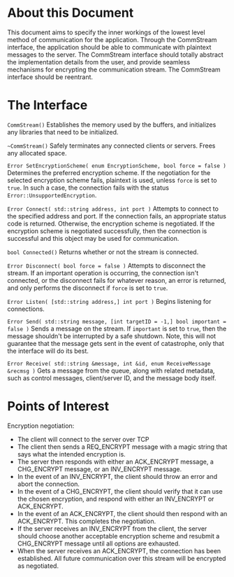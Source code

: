 About this Document
====================

This document aims to specify the inner workings of the lowest level method of communication for the application. Through the CommStream interface, the application should be able to communicate with plaintext messages to the server. The CommStream interface should totally abstract the implementation details from the user, and provide seamless mechanisms for encrypting the communication stream. The CommStream interface should be reentrant.


The Interface
====================

`CommStream()` 
Establishes the memory used by the buffers, and initializes any libraries that need to be initialized.

`~CommStream()` 
Safely terminates any connected clients or servers. Frees any allocated space.

`Error SetEncryptionScheme( enum EncryptionScheme, bool force = false )`
Determines the preferred encryption scheme. If the negotiation for the selected encryption scheme fails, plaintext is used, unless `force` is set to `true`. In such a case, the connection fails with the status `Error::UnsupportedEncryption`.

`Error Connect( std::string address, int port )`
Attempts to connect to the specified address and port. If the connection fails, an appropriate status code is returned. Otherwise, the encryption scheme is negotiated. If the encryption scheme is negotiated successfully, then the connection is successful and this object may be used for communication.

`bool Connected()`
Returns whether or not the stream is connected.

`Error Disconnect( bool force = false )`
Attempts to disconnect the stream. If an important operation is occurring, the connection isn't connected, or the disconnect fails for whatever reason, an error is returned, and only performs the disconnect if `force` is set to `true`.

`Error Listen( [std::string address,] int port )`
Begins listening for connections.

`Error Send( std::string message, [int targetID = -1,] bool important = false )`
Sends a message on the stream. If `important` is set to `true`, then the message shouldn't be interrupted by a safe shutdown. Note, this will not guarantee that the message gets sent in the event of catastrophe, only that the interface will do its best.

`Error Receive( std::string &message, int &id, enum ReceiveMessage &recmsg )`
Gets a message from the queue, along with related metadata, such as control messages, client/server ID, and the message body itself.

Points of Interest
====================

Encryption negotiation:

 - The client will connect to the server over TCP
 - The client then sends a REQ_ENCRYPT message with a magic string that says what the intended encryption is.
 - The server then responds with either an ACK_ENCRYPT message, a CHG_ENCRYPT message, or an INV_ENCRYPT message.
 - In the event of an INV_ENCRYPT, the client should throw an error and abort the connection.
 - In the event of a CHG_ENCRYPT, the client should verify that it can use the chosen encryption, and respond with either an INV_ENCRYPT or ACK_ENCRYPT.
 - In the event of an ACK_ENCRYPT, the client should then respond with an ACK_ENCRYPT. This completes the negotiation.
 - If the server receives an INV_ENCRYPT from the client, the server should choose another acceptable encryption scheme and resubmit a CHG_ENCRYPT message until all options are exhausted.
 - When the server receives an ACK_ENCRYPT, the connection has been established. All future communication over this stream will be encrypted as negotiated.
